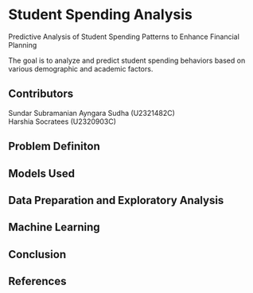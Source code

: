 # Student Spending Analysis

Predictive Analysis of Student Spending Patterns to Enhance Financial Planning

The goal is to analyze and predict student spending behaviors based on various demographic and academic factors.

## Contributors 
Sundar Subramanian Ayngara Sudha (U2321482C) <br> Harshia Socratees (U2320903C)
## Problem Definiton

## Models Used

## Data Preparation and Exploratory Analysis

## Machine Learning

## Conclusion

## References
